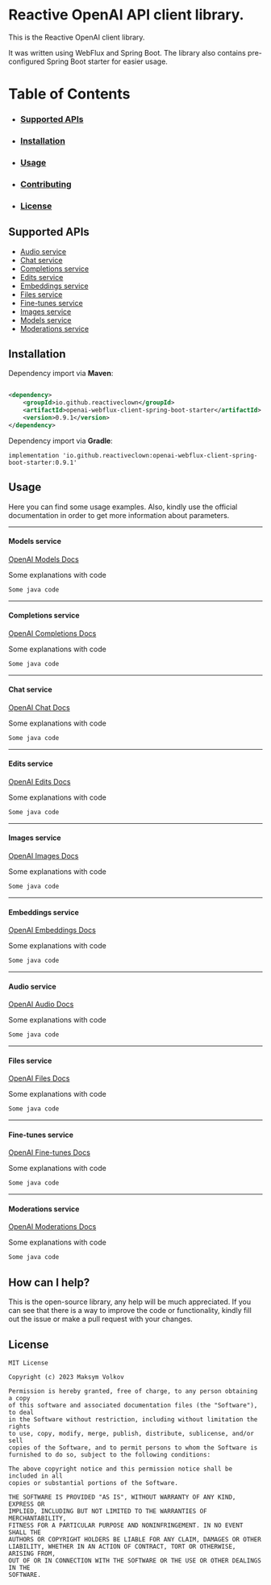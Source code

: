 # Reactive OpenAI API client library.

This is the Reactive OpenAI client library.

It was written using WebFlux and Spring Boot. The library also contains pre-configured Spring Boot starter for easier
usage.

# Table of Contents

- ### [Supported APIs](#supported)
- ### [Installation](#installations)
- ### [Usage](#usages)
- ### [Contributing](#contributings)
- ### [License](#licence)

## <a id="supported"></a>Supported APIs

- [Audio service](#audio-service)
- [Chat service](#chat-service)
- [Completions service](#completions-service)
- [Edits service](#edits-service)
- [Embeddings service](#embeddings-service)
- [Files service](#files-service)
- [Fine-tunes service](#fine-tunes-service)
- [Images service](#images-service)
- [Models service](#models-service)
- [Moderations service](#moderations-service)

## <a id="installations"></a>Installation

Dependency import via **Maven**:

```xml

<dependency>
    <groupId>io.github.reactiveclown</groupId>
    <artifactId>openai-webflux-client-spring-boot-starter</artifactId>
    <version>0.9.1</version>
</dependency>
```

Dependency import via **Gradle**:

```implementation 'io.github.reactiveclown:openai-webflux-client-spring-boot-starter:0.9.1'```

## <a id="usages"></a>Usage

Here you can find some usage examples.
Also, kindly use the official documentation in order to get more information about parameters.

---
#### <a id="models-service"></a>Models service

[OpenAI Models Docs](https://platform.openai.com/docs/api-reference/models)

Some explanations with code

```java
Some java code
```
---

#### <a id="completions-service"></a>Completions service

[OpenAI Completions Docs](https://platform.openai.com/docs/api-reference/completions)

Some explanations with code

```java
Some java code
```
---

#### <a id="chat-service"></a>Chat service

[OpenAI Chat Docs](https://platform.openai.com/docs/api-reference/chat)

Some explanations with code

```java
Some java code
```
---

#### <a id="edits-service"></a>Edits service

[OpenAI Edits Docs](https://platform.openai.com/docs/api-reference/edits)

Some explanations with code

```java
Some java code
```
---

#### <a id="images-service"></a>Images service

[OpenAI Images Docs](https://platform.openai.com/docs/api-reference/images)

Some explanations with code

```java
Some java code
```
---

#### <a id="embeddings-service"></a>Embeddings service

[OpenAI Embeddings Docs](https://platform.openai.com/docs/api-reference/embeddings)

Some explanations with code

```java
Some java code
```
---

#### <a id="audio-service"></a> Audio service

[OpenAI Audio Docs](https://platform.openai.com/docs/api-reference/audio)

Some explanations with code

```java
Some java code
```
---

#### <a id="files-service"></a>Files service

[OpenAI Files Docs](https://platform.openai.com/docs/api-reference/files)

Some explanations with code

```java
Some java code
```
---

#### <a id="fine-tunes-service"></a>Fine-tunes service

[OpenAI Fine-tunes Docs](https://platform.openai.com/docs/api-reference/fine-tunes)

Some explanations with code

```java
Some java code
```
---

#### <a id="moderations-service"></a>Moderations service

[OpenAI Moderations Docs](https://platform.openai.com/docs/api-reference/moderations)

Some explanations with code

```java
Some java code
```

## <a id="contributings"></a>How can I help?

This is the open-source library, any help will be much appreciated. If you can see that there is a way to improve the code or functionality,
kindly fill out the issue or make a pull request with your changes.

## <a id="licence"></a>License

```text
MIT License

Copyright (c) 2023 Maksym Volkov

Permission is hereby granted, free of charge, to any person obtaining a copy
of this software and associated documentation files (the "Software"), to deal
in the Software without restriction, including without limitation the rights
to use, copy, modify, merge, publish, distribute, sublicense, and/or sell
copies of the Software, and to permit persons to whom the Software is
furnished to do so, subject to the following conditions:

The above copyright notice and this permission notice shall be included in all
copies or substantial portions of the Software.

THE SOFTWARE IS PROVIDED "AS IS", WITHOUT WARRANTY OF ANY KIND, EXPRESS OR
IMPLIED, INCLUDING BUT NOT LIMITED TO THE WARRANTIES OF MERCHANTABILITY,
FITNESS FOR A PARTICULAR PURPOSE AND NONINFRINGEMENT. IN NO EVENT SHALL THE
AUTHORS OR COPYRIGHT HOLDERS BE LIABLE FOR ANY CLAIM, DAMAGES OR OTHER
LIABILITY, WHETHER IN AN ACTION OF CONTRACT, TORT OR OTHERWISE, ARISING FROM,
OUT OF OR IN CONNECTION WITH THE SOFTWARE OR THE USE OR OTHER DEALINGS IN THE
SOFTWARE.
```